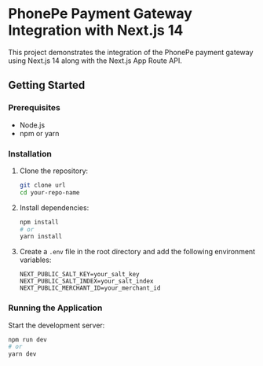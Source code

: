 # PhonePe Payment Gateway Integration with Next.js 14

This project demonstrates the integration of the PhonePe payment gateway using Next.js 14 along with the Next.js App Route API.

## Getting Started

### Prerequisites

- Node.js
- npm or yarn

### Installation

1. Clone the repository:
    ```bash
    git clone url
    cd your-repo-name
    ```

2. Install dependencies:
    ```bash
    npm install
    # or
    yarn install
    ```

3. Create a `.env` file in the root directory and add the following environment variables:
    ```env
    NEXT_PUBLIC_SALT_KEY=your_salt_key
    NEXT_PUBLIC_SALT_INDEX=your_salt_index
    NEXT_PUBLIC_MERCHANT_ID=your_merchant_id
    ```

### Running the Application

Start the development server:
```bash
npm run dev
# or
yarn dev
